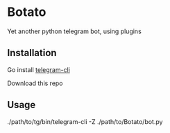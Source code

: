 # Botato
Yet another python telegram bot, using plugins

## Installation
Go install [telegram-cli](https://github.com/vysheng/tg)

Download this repo

## Usage
./path/to/tg/bin/telegram-cli -Z ./path/to/Botato/bot.py
